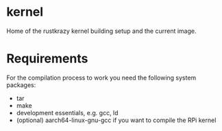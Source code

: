 # kernel

Home of the rustkrazy kernel building setup and the current image.

# Requirements

For the compilation process to work you need the following system packages:

* tar
* make
* development essentials, e.g. gcc, ld
* (optional) aarch64-linux-gnu-gcc if you want to compile the RPi kernel
